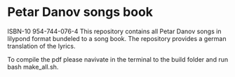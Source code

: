 # Petar Danov songs book 
ISBN-10 954-744-076-4
This repository contains all Petar Danov songs in lilypond format bundeled to a song book. The repository provides a german translation of the lyrics. 

To compile the pdf please navivate in the terminal to the build folder and run bash make_all.sh.
